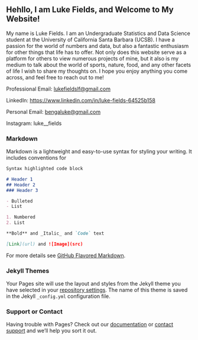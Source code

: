 ## Hehllo, I am Luke Fields, and Welcome to My Website!

My name is Luke Fields. I am an Undergraduate Statistics and Data Science student at the University of California Santa Barbara (UCSB). I have a passion for the world of numbers and data, but also a fantastic enthusiasm for other things that life has to offer. Not only does this website serve as a platform for others to view numerous projects of mine, but it also is my medium to talk about the world of sports, nature, food, and any other facets of life I wish to share my thoughts on. I hope you enjoy anything you come across, and feel free to reach out to me!

Professional Email: lukefieldslf@gmail.com

LinkedIn: https://www.linkedin.com/in/luke-fields-64525b158

Personal Email: bengaluke@gmail.com

Instagram: luke__fields

### Markdown

Markdown is a lightweight and easy-to-use syntax for styling your writing. It includes conventions for

```markdown
Syntax highlighted code block

# Header 1
## Header 2
### Header 3

- Bulleted
- List

1. Numbered
2. List

**Bold** and _Italic_ and `Code` text

[Link](url) and ![Image](src)
```

For more details see [GitHub Flavored Markdown](https://guides.github.com/features/mastering-markdown/).

### Jekyll Themes

Your Pages site will use the layout and styles from the Jekyll theme you have selected in your [repository settings](https://github.com/lukefieldsucsb/tiger-web/settings/pages). The name of this theme is saved in the Jekyll `_config.yml` configuration file.

### Support or Contact

Having trouble with Pages? Check out our [documentation](https://docs.github.com/categories/github-pages-basics/) or [contact support](https://support.github.com/contact) and we’ll help you sort it out.
